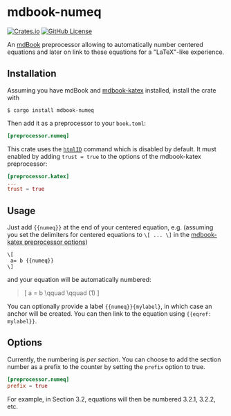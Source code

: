 # mdbook-numeq

[![Crates.io](https://img.shields.io/crates/v/mdbook-numeq)](https://crates.io/crates/mdbook-numeq)
[![GitHub License](https://img.shields.io/github/license/yannickseurin/mdbook-numeq)](https://github.com/yannickseurin/mdbook-numeq/blob/main/LICENSE)

An [mdBook](https://github.com/rust-lang/mdBook) preprocessor allowing to automatically number centered equations and later on link to these equations for a "LaTeX"-like experience.

## Installation

Assuming you have mdBook and [mdbook-katex](https://github.com/lzanini/mdbook-katex) installed, install the crate with

```console
$ cargo install mdbook-numeq
```

Then add it as a preprocessor to your `book.toml`:

```toml
[preprocessor.numeq]
```

This crate uses the [`htmlID`](https://katex.org/docs/supported.html#html) command which is disabled by default.
It must enabled by adding `trust = true` to the options of the mdbook-katex preprocessor:

```toml
[preprocessor.katex]
...
trust = true
```

## Usage

Just add `{{numeq}}` at the end of your centered equation, e.g. (assuming you set the delimiters for centered equations to `\[ ... \]` in the [mdbook-katex preprocessor options](https://github.com/lzanini/mdbook-katex#custom-delimiter))

```text
\[
 a= b {{numeq}}
\]
```

and your equation will be automatically numbered:

> \[
   a = b \qquad \qquad (1)
  \]

You can optionally provide a label `{{numeq}}{mylabel}`, in which case an anchor will be created.
You can then link to the equation using `{{eqref: mylabel}}`.

## Options

Currently, the numbering is *per section*.
You can choose to add the section number as a prefix to the counter by setting the `prefix` option to true.

```toml
[preprocessor.numeq]
prefix = true
```

For example, in Section 3.2, equations will then be numbered 3.2.1, 3.2.2, etc.